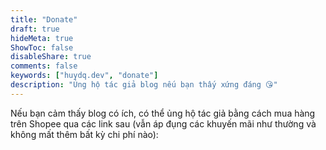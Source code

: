 ```yaml
---
title: "Donate"
draft: true
hideMeta: true
ShowToc: false
disableShare: true
comments: false
keywords: ["huydq.dev", "donate"]
description: "Ủng hộ tác giả blog nếu bạn thấy xứng đáng 😘"
---
```


Nếu bạn cảm thấy blog có ích, có thể ủng hộ tác giả bằng cách mua hàng trên Shopee qua các link sau (vẫn áp đụng các khuyến mãi như thường và không mất thêm bất kỳ chi phí nào):



